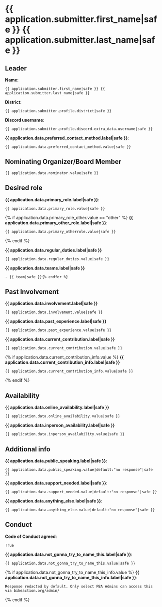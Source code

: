 # {{ application.submitter.first_name|safe }} {{ application.submitter.last_name|safe }}

## Leader

**Name**:
```
{{ application.submitter.first_name|safe }} {{ application.submitter.last_name|safe }}
```

**District**:
```
{{ application.submitter.profile.district|safe }}
```

**Discord username**:
```
{{ application.submitter.profile.discord.extra_data.username|safe }}
```

**{{ application.data.preferred_contact_method.label|safe }}**:
```
{{ application.data.preferred_contact_method.value|safe }}
```

## Nominating Organizer/Board Member
```
{{ application.data.nominator.value|safe }}
```

## Desired role

**{{ application.data.primary_role.label|safe }}**:
```
{{ application.data.primary_role.value|safe }}
```

{% if application.data.primary_role_other.value == "other" %}
**{{ application.data.primary_other_role.label|safe }}**:
```
{{ application.data.primary_otherrole.value|safe }}
```
{% endif %}

**{{ application.data.regular_duties.label|safe }}**
```
{{ application.data.regular_duties.value|safe }}
```

**{{ application.data.teams.label|safe }}**
```{% for team in application.data.teams.value %}
- {{ team|safe }}{% endfor %}
```

## Past Involvement

**{{ application.data.involvement.label|safe }}**
```
{{ application.data.involvement.value|safe }}
```

**{{ application.data.past_experience.label|safe }}**
```
{{ application.data.past_experience.value|safe }}
```

**{{ application.data.current_contribution.label|safe }}**
```
{{ application.data.current_contribution.value|safe }}
```

{% if application.data.current_contribution_info.value %}
**{{ application.data.current_contribution_info.label|safe }}**
```
{{ application.data.current_contribution_info.value|safe }}
```
{% endif %}

## Availability

**{{ application.data.online_availability.label|safe }}**
```
{{ application.data.online_availability.value|safe }}
```

**{{ application.data.inperson_availability.label|safe }}**
```
{{ application.data.inperson_availability.value|safe }}
```

## Additional info

**{{ application.data.public_speaking.label|safe }}**:
```
{{ application.data.public_speaking.value|default:"no response"|safe }}
```

**{{ application.data.support_needed.label|safe }}**:
```
{{ application.data.support_needed.value|default:"no response"|safe }}
```

**{{ application.data.anything_else.label|safe }}**:
```
{{ application.data.anything_else.value|default:"no response"|safe }}
```

## Conduct

**Code of Conduct agreed**:
```
True
```

**{{ application.data.not_gonna_try_to_name_this.label|safe }}**:
```
{{ application.data.not_gonna_try_to_name_this.value|safe }}
```

{% if application.data.not_gonna_try_to_name_this_info.value %}
**{{ application.data.not_gonna_try_to_name_this_info.label|safe }}**:
```
Response redacted by default. Only select PBA Admins can access this via bikeaction.org/admin/
```
{% endif %}
